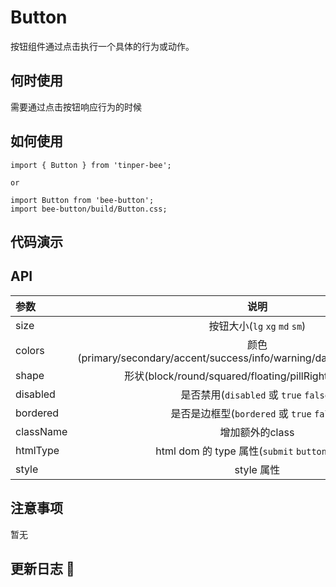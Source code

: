 # Button

按钮组件通过点击执行一个具体的行为或动作。

## 何时使用

需要通过点击按钮响应行为的时候

## 如何使用

```
import { Button } from 'tinper-bee';

or

import Button from 'bee-button';
import bee-button/build/Button.css;

```

## 代码演示


## API

|参数|说明|类型|默认值|
|:---|:----:|:---:|------:|
|size|按钮大小(`lg` `xg` `md` `sm`)|string|-|
|colors|颜色(primary/secondary/accent/success/info/warning/danger/dark/light/default)|string|''|
|shape|形状(block/round/squared/floating/pillRight/pillLeft/icon)|string|''|
|disabled|是否禁用(`disabled` 或 `true` `false`)|boolean|false|
|bordered|是否是边框型(`bordered` 或 `true` `false`)|boolean|false|
|className|增加额外的class|string|''|
|htmlType|html dom 的 type 属性(`submit` `button` `reset`)|string|button|
|style|style 属性|object|''|


## 注意事项

暂无

## 更新日志 